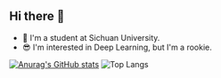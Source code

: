 ## Hi there 👋
- :star2: I'm a student at Sichuan University.
- :sunglasses: I'm interested in Deep Learning, but I'm a rookie.

[![Anurag's GitHub stats](https://github-readme-stats.vercel.app/api?username=rootsyw)](https://github.com/rootsyw/github-readme-stats)
![Top Langs](https://github-readme-stats.vercel.app/api/top-langs/?username=rootsyw)
<!--
**rootsyw/rootsyw** is a ✨ _special_ ✨ repository because its `README.md` (this file) appears on your GitHub profile.

Here are some ideas to get you started:

- 🔭 I’m currently working on ...
- 🌱 I’m currently learning ...
- 👯 I’m looking to collaborate on ...
- 🤔 I’m looking for help with ...
- 💬 Ask me about ...
- 📫 How to reach me: ...
- 😄 Pronouns: ...
- ⚡ Fun fact: ...
-->
